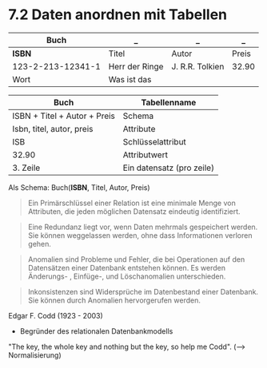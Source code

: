 # 7.2 Daten anordnen mit Tabellen

Buch | _ | _ | _ 
--- | --- | --- | ---
**ISBN** | Titel | Autor | Preis
123-2-213-12341-1 | Herr der Ringe | J. R.R. Tolkien | 32.90
Wort | Was ist das 

Buch | Tabellenname
--- | ---
ISBN + Titel + Autor + Preis | Schema
Isbn, titel, autor, preis | Attribute
ISB | Schlüsselattribut
32.90 | Attributwert
3. Zeile | Ein datensatz (pro zeile)

Als Schema:
Buch(**ISBN**, Titel, Autor, Preis)



> Ein Primärschlüssel einer Relation ist eine minimale Menge von Attributen, die jeden möglichen Datensatz eindeutig identifiziert.

> Eine Redundanz liegt vor, wenn Daten mehrmals gespeichert werden. Sie können weggelassen werden, ohne dass Informationen verloren gehen.

> Anomalien sind Probleme und Fehler, die bei Operationen auf den Datensätzen einer Datenbank entstehen können. Es werden Änderungs- , Einfüge-, und Löschanomalien unterschieden.

> Inkonsistenzen sind Widersprüche im Datenbestand einer Datenbank. Sie können durch Anomalien hervorgerufen werden.


Edgar F. Codd (1923 - 2003)
* Begründer des relationalen Datenbankmodells

"The key, the whole key and nothing but the key, so help me Codd".
(--> Normalisierung)